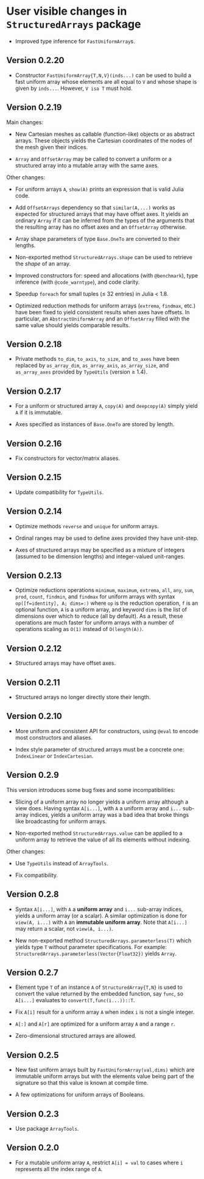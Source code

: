 # User visible changes in `StructuredArrays` package

- Improved type inference for `FastUniformArray`s.

## Version 0.2.20

- Constructor `FastUniformArray{T,N,V}(inds...)` can be used to build a fast uniform array
  whose elements are all equal to `V` and whose shape is given by `inds...`. However, `V
  isa T` must hold.

## Version 0.2.19

Main changes:

- New Cartesian meshes as callable (function-like) objects or as abstract arrays. These
  objects yields the Cartesian coordinates of the nodes of the mesh given their indices.

- `Array` and `OffsetArray` may be called to convert a uniform or a structured array
  into a mutable array with the same axes.

Other changes:

- For uniform arrays `A`, `show(A)` prints an expression that is valid Julia code.

- Add `OffsetArrays` dependency so that `similar(A,...)` works as expected for structured
  arrays that may have offset axes. It yields an ordinary `Array` if it can be inferred
  from the types of the arguments that the resulting array has no offset axes and an
  `OffsetArray` otherwise.

- Array shape parameters of type `Base.OneTo` are converted to their lengths.

- Non-exported method `StructuredArrays.shape` can be used to retrieve the *shape* of an
  array.

- Improved constructors for: speed and allocations (with `@benchmark`), type inference
  (with `@code_warntype`), and code clarity.

- Speedup `foreach` for small tuples (≤ 32 entries) in Julia < 1.8.

- Optimized reduction methods for uniform arrays (`extrema`, `findmax`, etc.) have been
  fixed to yield consistent results when axes have offsets. In particular, an
  `AbstractUniformArray` and an `OffsetArray` filled with the same value should yields
  comparable results.

## Version 0.2.18

- Private methods `to_dim`, `to_axis`, `to_size`, and `to_axes` have been replaced by
  `as_array_dim`, `as_array_axis`, `as_array_size`, and `as_array_axes` provided by
  `TypeUtils` (version ≥ 1.4).

## Version 0.2.17

- For a uniform or structured array `A`, `copy(A)` and `deepcopy(A)` simply yield `A` if
  it is immutable.

- Axes specified as instances of `Base.OneTo` are stored by length.

## Version 0.2.16

- Fix constructors for vector/matrix aliases.

## Version 0.2.15

- Update compatibility for `TypeUtils`.

## Version 0.2.14

- Optimize methods `reverse` and `unique` for uniform arrays.

- Ordinal ranges may be used to define axes provided they have unit-step.

- Axes of structured arrays may be specified as a mixture of integers (assumed
  to be dimension lengths) and integer-valued unit-ranges.

## Version 0.2.13

- Optimize reductions operations `minimum`, `maximum`, `extrema`, `all`, `any`,
  `sum`, `prod`, `count`, `findmin`, and `findmax` for uniform arrays with
  syntax `op([f=identity], A; dims=:)` where `op` is the reduction operation,
  `f` is an optional function, `A` is a uniform array, and keyword `dims` is
  the list of dimensions over which to reduce (all by default). As a result,
  these operations are much faster for uniform arrays with a number of
  operations scaling as `O(1)` instead of `O(length(A))`.

## Version 0.2.12

- Structured arrays may have offset axes.

## Version 0.2.11

- Structured arrays no longer directly store their length.

## Version 0.2.10

- More uniform and consistent API for constructors, using `@eval` to encode
  most constructors and aliases.

- Index style parameter of structured arrays must be a concrete one:
  `IndexLinear` or `IndexCartesian`.

## Version 0.2.9

This version introduces some bug fixes and some incompatibilities:

- Slicing of a uniform array no longer yields a uniform array although a view
  does. Having syntax `A[i...]`, with `A` a uniform array and `i...` sub-array
  indices, yields a uniform array was a bad idea that broke things like
  broadcasting for uniform arrays.

- Non-exported method `StructuredArrays.value` can be applied to a uniform
  array to retrieve the value of all its elements without indexing.

Other changes:

- Use `TypeUtils` instead of `ArrayTools`.

- Fix compatibility.


## Version 0.2.8

- Syntax `A[i...]`, with `A` a **uniform array** and `i...` sub-array indices,
  yields a uniform array (or a scalar). A similar optimization is done for
  `view(A, i...)` with `A` an **immutable uniform array**. Note that `A[i...]`
  may return a scalar, not `view(A, i...)`.

- New non-exported method `StructuredArrays.parameterless(T)` which yields type
  `T` without parameter specifications. For example:
  `StructuredArrays.parameterless(Vector{Float32})` yields `Array`.


## Version 0.2.7

- Element type `T` of an instance `A` of `StructuredArray{T,N}` is used to
  convert the value returned by the embedded function, say `func`, so `A[i...]`
  evaluates to `convert(T,func(i...))::T`.

- Fix `A[i]` result for a uniform array `A` when index `i` is not a single integer.

- `A[:]` and `A[r]` are optimized for a uniform array `A` and a range `r`.

- Zero-dimensional structured arrays are allowed.


## Version 0.2.5

- New fast uniform arrays built by `FastUniformArray(val,dims)` which are
  immutable uniform arrays but with the elements value being part of the
  signature so that this value is known at compile time.

- A few optimizations for uniform arrays of Booleans.


## Version 0.2.3

- Use package `ArrayTools`.


## Version 0.2.0

- For a mutable uniform array `A`, restrict `A[i] = val` to cases where `i`
  represents all the index range of `A`.
